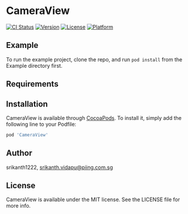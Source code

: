 # CameraView

[![CI Status](https://img.shields.io/travis/srikanth1222/CameraView.svg?style=flat)](https://travis-ci.org/srikanth1222/CameraView)
[![Version](https://img.shields.io/cocoapods/v/CameraView.svg?style=flat)](https://cocoapods.org/pods/CameraView)
[![License](https://img.shields.io/cocoapods/l/CameraView.svg?style=flat)](https://cocoapods.org/pods/CameraView)
[![Platform](https://img.shields.io/cocoapods/p/CameraView.svg?style=flat)](https://cocoapods.org/pods/CameraView)

## Example

To run the example project, clone the repo, and run `pod install` from the Example directory first.

## Requirements

## Installation

CameraView is available through [CocoaPods](https://cocoapods.org). To install
it, simply add the following line to your Podfile:

```ruby
pod 'CameraView'
```

## Author

srikanth1222, srikanth.vidapu@piing.com.sg

## License

CameraView is available under the MIT license. See the LICENSE file for more info.
